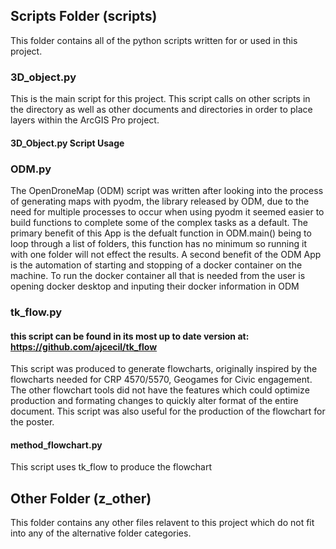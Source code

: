 ## Scripts Folder (scripts)
This folder contains  all of the python scripts written for or used in this project.
### 3D_object.py
This is the main script for this project. This script calls on other scripts in the directory as well as other documents and directories in order to place layers within the ArcGIS Pro project.

#### 3D_Object.py Script Usage


### ODM.py
The OpenDroneMap (ODM) script was written after looking into the process of generating maps with pyodm, the library released by ODM, due to the need for multiple processes to occur when using pyodm it seemed easier to build functions to complete some of the complex tasks as a default. The primary benefit of this App is the defualt function in ODM.main() being to loop through a list of folders, this function has no minimum so running it with one folder will not effect the results. A second benefit of the ODM App is the automation of starting and stopping of a docker container on the machine. To run the docker container all that is needed from the user is opening docker desktop and inputing their docker information in ODM


### tk_flow.py
#### this script can be found in its most up to date version at: https://github.com/ajcecil/tk_flow
This script was produced to generate flowcharts, originally inspired by the flowcharts needed for CRP 4570/5570, Geogames for Civic engagement. The other flowchart tools did not have the features which could optimize production and formating changes to quickly alter format of the entire document. This script was also useful for the production of the flowchart for the poster.

#### method_flowchart.py
This script uses tk_flow to produce the flowchart

## Other Folder (z_other)
This folder contains any other files relavent to this project which do not fit into any of the alternative folder categories.
